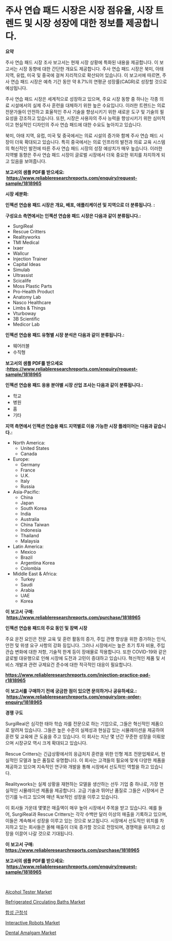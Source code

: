 <p><h1>주사 연습 패드 시장은 시장 점유율, 시장 트렌드 및 시장 성장에 대한 정보를 제공합니다.</h1></p><p><strong>요약</strong></p>
<p><p>주사 연습 패드 시장 조사 보고서는 현재 시장 상황에 특화된 내용을 제공합니다. 이 보고서는 시장 동향에 대한 간단한 개요도 제공합니다. 주사 연습 패드 시장은 북미, 아태 지역, 유럽, 미국 및 중국에 걸쳐 지리적으로 확산되어 있습니다. 이 보고서에 따르면, 주사 연습 패드 시장은 예측 기간 동안 약 8.7%의 연평균 성장률(CAGR)로 성장할 것으로 예상됩니다.</p><p>주사 연습 패드 시장은 세계적으로 성장하고 있으며, 주요 시장 동향 중 하나는 각종 의료 시설에서의 실제 주사 훈련을 대체하기 위한 높은 수요입니다. 이러한 트렌드는 의료 전문가들이 안전하고 효율적인 주사 기술을 향상시키기 위한 새로운 도구 및 기술의 필요성을 강조하고 있습니다. 또한, 시장은 사용자의 주사 능력을 향상시키기 위한 심미적이고 현실적인 디자인의 주사 연습 패드에 대한 수요도 높아지고 있습니다.</p><p>북미, 아태 지역, 유럽, 미국 및 중국에서는 의료 시설의 증가와 함께 주사 연습 패드 시장이 더욱 확대되고 있습니다. 특히 중국에서는 의료 인프라의 발전과 의료 교육 시스템의 혁신적인 발전에 따른 주사 연습 패드 시장의 성장 예상치가 매우 높습니다. 이러한 지역별 동향은 주사 연습 패드 시장이 글로벌 시장에서 더욱 중요한 위치를 차지하게 되고 있음을 보여줍니다.</p></p>
<p><strong>보고서의 샘플 PDF를 받으세요: &nbsp;<a href="https://www.reliableresearchreports.com/enquiry/request-sample/1818965">https://www.reliableresearchreports.com/enquiry/request-sample/1818965</a></strong></p>
<p><strong>시장 세분화:</strong></p>
<p><strong> 인젝션 연습용 패드 시장은 개요, 배포, 애플리케이션 및 지역으로 더 분류됩니다. :</strong></p>
<p><strong>구성요소 측면에서는 인젝션 연습용 패드 시장은 다음과 같이 분류됩니다.:</strong></p>
<p><ul><li>SurgiReal</li><li>Rescue Critters</li><li>Realityworks</li><li>TMI Medical</li><li>Ixaer</li><li>Wallcur</li><li>Injection Trainer</li><li>Capital Ideas</li><li>Simulab</li><li>Ultrassist</li><li>Scicalife</li><li>Moss Plastic Parts</li><li>Pro-Health Product</li><li>Anatomy Lab</li><li>Nasco Healthcare</li><li>Limbs & Things</li><li>Vturboway</li><li>3B Scientific</li><li>Medicor Lab</li></ul></p>
<p><strong> 인젝션 연습용 패드 유형별 시장 분석은 다음과 같이 분류됩니다.:</strong></p>
<p><ul><li>웨어러블</li><li>수직형</li></ul></p>
<p><strong>보고서의 샘플 PDF를 받으세요 :<a href="https://www.reliableresearchreports.com/enquiry/request-sample/1818965">https://www.reliableresearchreports.com/enquiry/request-sample/1818965</a></strong></p>
<p><strong> 인젝션 연습용 패드 응용 분야별 시장 산업 조사는 다음과 같이 분류됩니다.:</strong></p>
<p><ul><li>학교</li><li>병원</li><li>홈</li><li>기타</li></ul></p>
<p><strong>지역 측면에서 인젝션 연습용 패드 지역별로 이용 가능한 시장 플레이어는 다음과 같습니다.:</strong></p>
<p><ul>
    <li>
        North America:
        <ul>
            <li>United States</li>
            <li>Canada</li>
        </ul>
    </li>
    <li>
        Europe:
        <ul>
            <li>Germany</li>
            <li>France</li>
            <li>U.K.</li>
            <li>Italy</li>
            <li>Russia</li>
        </ul>
    </li>
    <li>
        Asia-Pacific:
        <ul>
            <li>China</li>
            <li>Japan</li>
            <li>South Korea</li>
            <li>India</li>
            <li>Australia</li>
            <li>China Taiwan</li>
            <li>Indonesia</li>
            <li>Thailand</li>
            <li>Malaysia</li>
        </ul>
    </li>
    <li>
        Latin America:
        <ul>
            <li>Mexico</li>
            <li>Brazil</li>
            <li>Argentina Korea</li>
            <li>Colombia</li>
        </ul>
    </li>
    <li>
        Middle East & Africa:
        <ul>
            <li>Turkey</li>
            <li>Saudi</li>
            <li>Arabia</li>
            <li>UAE</li>
            <li>Korea</li>
        </ul>
    </li>
    </ul></p>
<p><strong>이 보고서 구매: &nbsp;<a href="https://www.reliableresearchreports.com/purchase/1818965">https://www.reliableresearchreports.com/purchase/1818965</a></strong></p>
<p><strong>인젝션 연습용 패드의 주요 동인 및 장벽 시장</strong></p>
<p><p>주요 운전 요인은 전문 교육 및 훈련 활동의 증가, 주입 관행 향상을 위한 증가하는 인식, 안전 및 위생 요구 사항의 강화 등입니다. 그러나 시장에서는 높은 초기 투자 비용, 주입 관습 변화에 대한 저항, 기술적 한계 등이 장애물로 작용합니다. 또한 COVID-19와 같은 글로벌 대유행으로 인해 시장에 도전과 고민이 증대하고 있습니다. 혁신적인 제품 및 서비스 개발과 관련 규제요건 준수에 대한 적극적인 대응이 필요합니다.</p></p>
<p><strong><a href="https://www.reliableresearchreports.com/injection-practice-pad-r1818965">https://www.reliableresearchreports.com/injection-practice-pad-r1818965</a></strong></p>
<p><strong>이 보고서를 구매하기 전에 궁금한 점이 있으면 문의하거나 공유하세요.: &nbsp;<a href="https://www.reliableresearchreports.com/enquiry/pre-order-enquiry/1818965">https://www.reliableresearchreports.com/enquiry/pre-order-enquiry/1818965</a></strong></p>
<p><strong>경쟁 구도</strong></p>
<p><p>SurgiReal은 심각한 태아 학습 자를 전문으로 하는 기업으로, 그들은 혁신적인 제품으로 알려져 있습니다. 그들은 높은 수준의 실제성과 현실감 있는 시뮬레이션을 제공하여 훈련 및 교육에 큰 도움을 주고 있습니다. 이 회사는 지난 몇 년간 꾸준한 성장을 이뤄왔으며 시장규모 역시 크게 확대되고 있습니다.</p><p>Rescue Critters는 긴급상황에서의 응급처치 훈련을 위한 인형 제조 전문업체로서, 현실적인 모델과 높은 품질로 유명합니다. 이 회사는 고객들의 필요에 맞게 다양한 제품을 제공하고 있으며 지속적인 연구와 개발을 통해 시장에서 선도적인 역할을 하고 있습니다.</p><p>Realityworks는 실제 상황을 재현하는 모델을 생산하는 선두 기업 중 하나로, 가장 현실적인 시뮬레이션 제품을 제공합니다. 고급 기술과 뛰어난 품질로 그들은 시장에서 큰 인기를 누리고 있으며 매년 독보적인 성장을 이루고 있습니다.</p><p>이 회사들 가운데 몇몇은 매출액이 매우 높아 시장에서 주목을 받고 있습니다. 예를 들어, SurgiReal과 Rescue Critters는 각각 수백만 달러 이상의 매출을 기록하고 있으며, 이들은 계속해서 성장을 이루고 있는 것으로 보고됩니다. 시장에서 선도적인 위치를 차지하고 있는 회사들은 올해 매출이 더욱 증가할 것으로 전망되며, 경쟁력을 유지하고 성장을 이끌어 나갈 것으로 기대됩니다.</p></p>
<p><strong>이 보고서 구매: &nbsp; <a href="https://www.reliableresearchreports.com/purchase/1818965">https://www.reliableresearchreports.com/purchase/1818965</a></strong></p>
<p><strong>보고서의 샘플 PDF를 받으세요: &nbsp;<a href="https://www.reliableresearchreports.com/enquiry/request-sample/1818965">https://www.reliableresearchreports.com/enquiry/request-sample/1818965</a></strong><strong></strong></p>
<p>&nbsp;</p>
<p><p><a href="https://www.linkedin.com/pulse/alcohol-tester-market-size-outlook-forecast-2024-2031-skyresearch-6hg3e?trackingId=og%2BGsgh3Q3m7%2FNYf%2BGjVew%3D%3D">Alcohol Tester Market</a></p><p><a href="https://github.com/Paul14Anderson63/Market-Research-Report-List-3/blob/main/refrigerated-circulating-baths-market.md">Refrigerated Circulating Baths Market</a></p><p><a href="https://medium.com/@howaoole34545/%ED%95%A9%EC%84%B1-%EC%BD%94%EB%94%94%EC%96%B4%EB%9D%BC%EC%9D%B4%ED%8A%B8-%EC%8B%9C%EC%9E%A5-%EC%82%B0%EC%97%85-%EB%8F%99%ED%96%A5-2024%EB%85%84%EB%B6%80%ED%84%B0-2031%EB%85%84%EA%B9%8C%EC%A7%80-%EC%98%88%EC%83%81%EB%90%9C-%EC%8B%9C%EC%9E%A5-%ED%8A%B8%EB%A0%8C%EB%93%9C-%EC%84%B1%EC%9E%A5%EB%A5%A0-d55e2ea011ae">합성 근청석</a></p><p><a href="https://medium.com/@kstephensonlo/interactive-robots-market-competitive-analysis-market-trends-and-forecast-to-2031-7db92f667d57">Interactive Robots Market</a></p><p><a href="https://rainy-horn-d69.notion.site/Dental-Amalgam-Market-Focuses-on-Market-Share-Size-and-Projected-Forecast-Till-2031-6ab8ad0f21b3415c98c74689008052f5">Dental Amalgam Market</a></p></p>